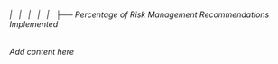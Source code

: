 ###### |   |   |   |   |   ├── Percentage of Risk Management Recommendations Implemented

*Add content here*